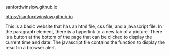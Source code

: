 
sanfordwinslow.github.io

https://sanfordwinslow.github.io

This is a basic website that has an html file, css file, and a javascript file. In the paragraph element, there is a hyperlink to a new tab of a picture. There is a button at the bottom of the page that can be clicked to display the current time and date. The javascript file contains the function to display the result in a browser alert.
